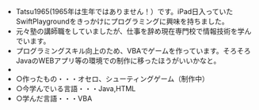 - Tatsu1965(1965年は生年ではありません！）です。iPad日入っていたSwiftPlaygroundをきっかけにプログラミングに興味を持ちました。  
- 元々塾の講師職をしていましたが、仕事を辞め現在専門校で情報技術を学んでいます。
- プログラミングスキル向上のため、VBAでゲームを作っています。そろそろJavaのWEBアプリ等の環境での制作に移ったほうがいいかなと。
-
- ○作ったもの・・・オセロ、シューティングゲーム（制作中）
- ○今学んでいる言語・・・Java,HTML
- ○学んだ言語・・・VBA
